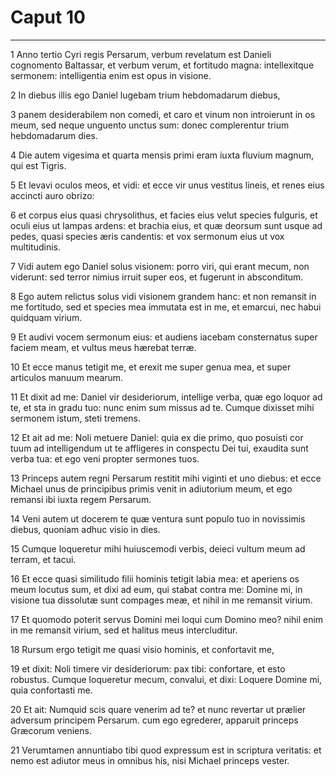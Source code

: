 # Caput 10

***

1 Anno tertio Cyri regis Persarum, verbum revelatum est Danieli cognomento Baltassar, et verbum verum, et fortitudo magna: intellexitque sermonem: intelligentia enim est opus in visione.

2 In diebus illis ego Daniel lugebam trium hebdomadarum diebus,

3 panem desiderabilem non comedi, et caro et vinum non introierunt in os meum, sed neque unguento unctus sum: donec complerentur trium hebdomadarum dies.

4 Die autem vigesima et quarta mensis primi eram iuxta fluvium magnum, qui est Tigris.

5 Et levavi oculos meos, et vidi: et ecce vir unus vestitus lineis, et renes eius accincti auro obrizo:

6 et corpus eius quasi chrysolithus, et facies eius velut species fulguris, et oculi eius ut lampas ardens: et brachia eius, et quæ deorsum sunt usque ad pedes, quasi species æris candentis: et vox sermonum eius ut vox multitudinis.

7 Vidi autem ego Daniel solus visionem: porro viri, qui erant mecum, non viderunt: sed terror nimius irruit super eos, et fugerunt in absconditum.

8 Ego autem relictus solus vidi visionem grandem hanc: et non remansit in me fortitudo, sed et species mea immutata est in me, et emarcui, nec habui quidquam virium.

9 Et audivi vocem sermonum eius: et audiens iacebam consternatus super faciem meam, et vultus meus hærebat terræ.

10 Et ecce manus tetigit me, et erexit me super genua mea, et super articulos manuum mearum.

11 Et dixit ad me: Daniel vir desideriorum, intellige verba, quæ ego loquor ad te, et sta in gradu tuo: nunc enim sum missus ad te. Cumque dixisset mihi sermonem istum, steti tremens.

12 Et ait ad me: Noli metuere Daniel: quia ex die primo, quo posuisti cor tuum ad intelligendum ut te affligeres in conspectu Dei tui, exaudita sunt verba tua: et ego veni propter sermones tuos.

13 Princeps autem regni Persarum restitit mihi viginti et uno diebus: et ecce Michael unus de principibus primis venit in adiutorium meum, et ego remansi ibi iuxta regem Persarum.

14 Veni autem ut docerem te quæ ventura sunt populo tuo in novissimis diebus, quoniam adhuc visio in dies.

15 Cumque loqueretur mihi huiuscemodi verbis, deieci vultum meum ad terram, et tacui.

16 Et ecce quasi similitudo filii hominis tetigit labia mea: et aperiens os meum locutus sum, et dixi ad eum, qui stabat contra me: Domine mi, in visione tua dissolutæ sunt compages meæ, et nihil in me remansit virium.

17 Et quomodo poterit servus Domini mei loqui cum Domino meo? nihil enim in me remansit virium, sed et halitus meus intercluditur.

18 Rursum ergo tetigit me quasi visio hominis, et confortavit me,

19 et dixit: Noli timere vir desideriorum: pax tibi: confortare, et esto robustus. Cumque loqueretur mecum, convalui, et dixi: Loquere Domine mi, quia confortasti me.

20 Et ait: Numquid scis quare venerim ad te? et nunc revertar ut prælier adversum principem Persarum. cum ego egrederer, apparuit princeps Græcorum veniens.

21 Verumtamen annuntiabo tibi quod expressum est in scriptura veritatis: et nemo est adiutor meus in omnibus his, nisi Michael princeps vester.

